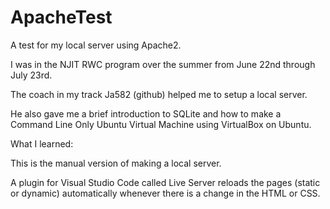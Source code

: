 # ApacheTest
A test for my local server using Apache2.

I was in the NJIT RWC program over the summer from June 22nd through July 23rd.

The coach in my track Ja582 (github) helped me to setup a local server.

He also gave me a brief introduction to SQLite and how to make a Command Line Only Ubuntu Virtual Machine using VirtualBox on Ubuntu.


What I learned:

This is the manual version of making a local server.

A plugin for Visual Studio Code called Live Server reloads the pages (static or dynamic) automatically whenever there is a change in the HTML or CSS.
